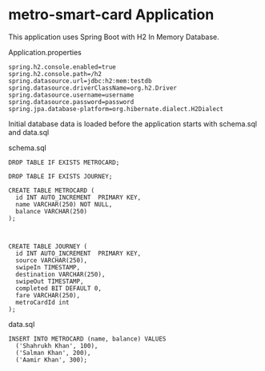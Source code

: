 # metro-smart-card Application

This application uses Spring Boot with H2 In Memory Database. 

Application.properties

```
spring.h2.console.enabled=true
spring.h2.console.path=/h2
spring.datasource.url=jdbc:h2:mem:testdb
spring.datasource.driverClassName=org.h2.Driver
spring.datasource.username=username
spring.datasource.password=password
spring.jpa.database-platform=org.hibernate.dialect.H2Dialect
```

Initial database data is loaded before the application starts with schema.sql and data.sql

schema.sql

```
DROP TABLE IF EXISTS METROCARD;

DROP TABLE IF EXISTS JOURNEY;
 
CREATE TABLE METROCARD (
  id INT AUTO_INCREMENT  PRIMARY KEY,
  name VARCHAR(250) NOT NULL,
  balance VARCHAR(250)
);


 
CREATE TABLE JOURNEY (
  id INT AUTO_INCREMENT  PRIMARY KEY,
  source VARCHAR(250),
  swipeIn TIMESTAMP,
  destination VARCHAR(250),
  swipeOut TIMESTAMP,
  completed BIT DEFAULT 0,
  fare VARCHAR(250),
  metroCardId int 
);
```

data.sql

```
INSERT INTO METROCARD (name, balance) VALUES
  ('Shahrukh Khan', 100),
  ('Salman Khan', 200),
  ('Aamir Khan', 300);
```



